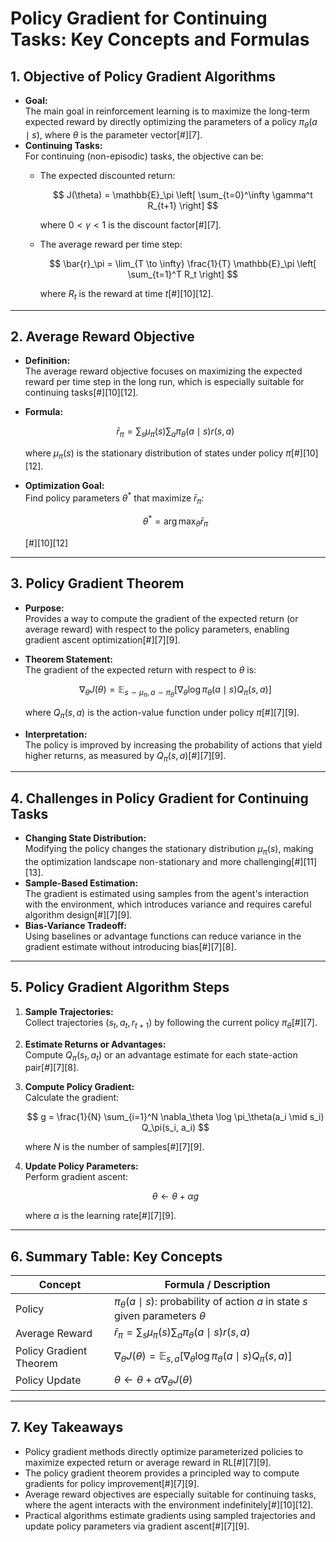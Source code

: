 # Policy Gradient for Continuing Tasks: Key Concepts and Formulas

## 1. Objective of Policy Gradient Algorithms

- **Goal:**  
  The main goal in reinforcement learning is to maximize the long-term expected reward by directly optimizing the parameters of a policy $\pi_\theta(a \mid s)$, where $\theta$ is the parameter vector[#][7].
- **Continuing Tasks:**  
  For continuing (non-episodic) tasks, the objective can be:
  - The expected discounted return:
    
    $$
    J(\theta) = \mathbb{E}_\pi \left[ \sum_{t=0}^\infty \gamma^t R_{t+1} \right]
    $$
    
    where $0 < \gamma < 1$ is the discount factor[#][7].
  - The average reward per time step:
    
    $$
    \bar{r}_\pi = \lim_{T \to \infty} \frac{1}{T} \mathbb{E}_\pi \left[ \sum_{t=1}^T R_t \right]
    $$
    
    where $R_t$ is the reward at time $t$[#][10][12].

---

## 2. Average Reward Objective

- **Definition:**  
  The average reward objective focuses on maximizing the expected reward per time step in the long run, which is especially suitable for continuing tasks[#][10][12].
- **Formula:**  
  
  $$
  \bar{r}_\pi = \sum_{s} \mu_\pi(s) \sum_{a} \pi_\theta(a \mid s) r(s, a)
  $$
  
  where $\mu_\pi(s)$ is the stationary distribution of states under policy $\pi$[#][10][12].
- **Optimization Goal:**  
  Find policy parameters $\theta^*$ that maximize $\bar{r}_\pi$:
  
  $$
  \theta^* = \arg\max_\theta \bar{r}_\pi
  $$
  
  [#][10][12]

---

## 3. Policy Gradient Theorem

- **Purpose:**  
  Provides a way to compute the gradient of the expected return (or average reward) with respect to the policy parameters, enabling gradient ascent optimization[#][7][9].
- **Theorem Statement:**  
  The gradient of the expected return with respect to $\theta$ is:
  
  $$
  \nabla_\theta J(\theta) = \mathbb{E}_{s \sim \mu_\pi, a \sim \pi_\theta} \left[ \nabla_\theta \log \pi_\theta(a \mid s) Q_\pi(s, a) \right]
  $$
  
  where $Q_\pi(s, a)$ is the action-value function under policy $\pi$[#][7][9].
- **Interpretation:**  
  The policy is improved by increasing the probability of actions that yield higher returns, as measured by $Q_\pi(s, a)$[#][7][9].

---

## 4. Challenges in Policy Gradient for Continuing Tasks

- **Changing State Distribution:**  
  Modifying the policy changes the stationary distribution $\mu_\pi(s)$, making the optimization landscape non-stationary and more challenging[#][11][13].
- **Sample-Based Estimation:**  
  The gradient is estimated using samples from the agent's interaction with the environment, which introduces variance and requires careful algorithm design[#][7][9].
- **Bias-Variance Tradeoff:**  
  Using baselines or advantage functions can reduce variance in the gradient estimate without introducing bias[#][7][8].

---

## 5. Policy Gradient Algorithm Steps

1. **Sample Trajectories:**  
   Collect trajectories $(s_t, a_t, r_{t+1})$ by following the current policy $\pi_\theta$[#][7].
2. **Estimate Returns or Advantages:**  
   Compute $Q_\pi(s_t, a_t)$ or an advantage estimate for each state-action pair[#][7][8].
3. **Compute Policy Gradient:**  
   Calculate the gradient:
   
   $$
   g = \frac{1}{N} \sum_{i=1}^N \nabla_\theta \log \pi_\theta(a_i \mid s_i) Q_\pi(s_i, a_i)
   $$
   
   where $N$ is the number of samples[#][7][9].
4. **Update Policy Parameters:**  
   Perform gradient ascent:
   
   $$
   \theta \leftarrow \theta + \alpha g
   $$
   
   where $\alpha$ is the learning rate[#][7][9].

---

## 6. Summary Table: Key Concepts

| Concept                 | Formula / Description                                                                               |
| ----------------------- | --------------------------------------------------------------------------------------------------- |
| Policy                  | $\pi_\theta(a \mid s)$: probability of action $a$ in state $s$ given parameters $\theta$            |
| Average Reward          | $\bar{r}_\pi = \sum_{s} \mu_\pi(s) \sum_{a} \pi_\theta(a \mid s) r(s, a)$                           |
| Policy Gradient Theorem | $\nabla_\theta J(\theta) = \mathbb{E}_{s, a} [\nabla_\theta \log \pi_\theta(a \mid s) Q_\pi(s, a)]$ |
| Policy Update           | $\theta \leftarrow \theta + \alpha \nabla_\theta J(\theta)$                                         |

---

## 7. Key Takeaways

- Policy gradient methods directly optimize parameterized policies to maximize expected return or average reward in RL[#][7][9].
- The policy gradient theorem provides a principled way to compute gradients for policy improvement[#][7][9].
- Average reward objectives are especially suitable for continuing tasks, where the agent interacts with the environment indefinitely[#][10][12].
- Practical algorithms estimate gradients using sampled trajectories and update policy parameters via gradient ascent[#][7][9].
